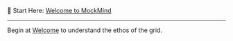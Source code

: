📜 Start Here: [Welcome to MockMind](./welcome.md)

---

Begin at [Welcome](../../welcome.md) to understand the ethos of the grid.

